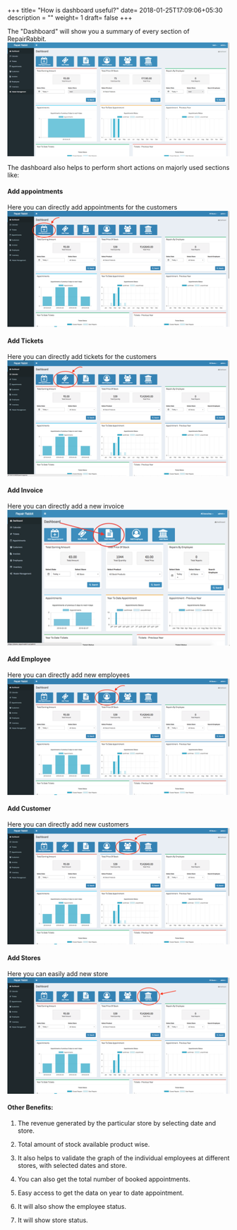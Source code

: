 +++
title= "How is dashboard useful?"
date= 2018-01-25T17:09:06+05:30
description = ""
weight= 1
draft= false
+++

The "Dashboard" will show you a summary of every section of RepairRabbit.
![How is dashboard useful?](/images/dashboard/how_is_dashboard_useful/dashboard_1_edited.png)

The dashboard also helps to perform short actions on majorly used sections like:

#### Add appointments
Here you can directly add appointments for the customers
![How is dashboard useful?](/images/dashboard/how_is_dashboard_useful/ss_new_add_appointment_dashboard.png)

#### Add Tickets
Here you can directly add tickets for the customers
![How is dashboard useful?](/images/dashboard/how_is_dashboard_useful/ss_new_add_ticket_dashboard.png)

#### Add Invoice
Here you can directly add a new invoice
![How is dashboard useful?](/images/dashboard/how_is_dashboard_useful/add_invoice_dashboard.png)

#### Add Employee
Here you can directly add new employees
![How is dashboard useful?](/images/dashboard/how_is_dashboard_useful/ss_new_add_employee_dashboard.png)

#### Add Customer
Here you can directly add new customers
![How is dashboard useful?](/images/dashboard/how_is_dashboard_useful/ss_new_add_customer_dashboard.png)

#### Add Stores
Here you can easily add new store 
![How is dashboard useful?](/images/dashboard/how_is_dashboard_useful/ss_new_add_store_dashboard.png)



#### Other Benefits:

1. The revenue generated by the particular store by selecting date and store.

2. Total amount of stock available product wise.

3. It also helps to validate the graph of the individual employees at different stores, with selected dates and store.

4. You can also get the total number of booked appointments.

5. Easy access to get the data on year to date appointment.

6. It will also show the employee status.

7. It will show store status.





